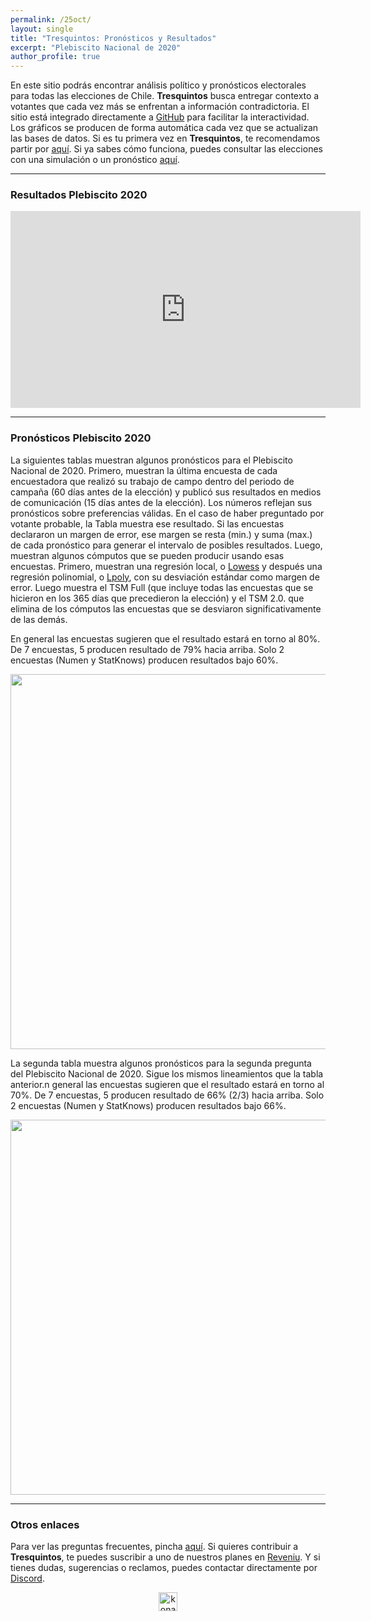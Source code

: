 ```yaml
---
permalink: /25oct/
layout: single
title: "Tresquintos: Pronósticos y Resultados"
excerpt: "Plebiscito Nacional de 2020"
author_profile: true
---
```


En este sitio podrás encontrar análisis político y pronósticos electorales para todas las elecciones de Chile. **Tresquintos** busca entregar contexto a votantes que cada vez más se enfrentan a información contradictoria. El sitio está integrado directamente a [GitHub](https://github.com/) para facilitar la interactividad. Los gráficos se producen de forma automática cada vez que se actualizan las bases de datos. Si es tu primera vez en **Tresquintos**, te recomendamos partir por [aquí](https://tresquintos.cl/faq/). Si ya sabes cómo funciona, puedes consultar las elecciones con una simulación o un pronóstico [aquí](https://tresquintos.cl/elecciones/).

---

### Resultados Plebiscito 2020

<iframe width="560" height="315" src="http://www.servelelecciones.cl/" frameborder="0" allow="autoplay; encrypted-media" allowfullscreen></iframe>



---

### Pronósticos Plebiscito 2020

La siguientes tablas muestran algunos pronósticos para el Plebiscito Nacional de 2020. Primero, muestran la última encuesta de cada encuestadora que realizó su trabajo de campo dentro del periodo de campaña (60 días antes de la elección) y publicó sus resultados en medios de comunicación (15 días antes de la elección). Los números reflejan sus pronósticos sobre preferencias válidas. En el caso de haber preguntado por votante probable, la Tabla muestra ese resultado. Si las encuestas declararon un margen de error, ese margen se resta (min.) y suma (max.) de cada pronóstico para generar el intervalo de posibles resultados. Luego, muestran algunos cómputos que se pueden producir usando esas encuestas. Primero, muestran una regresión local, o [Lowess](https://www.stata.com/manuals13/rlowess.pdf) y después una regresión polinomial, o [Lpoly](https://www.stata.com/manuals/rlpoly.pdf), con su desviación estándar como margen de error. Luego muestra el TSM Full (que incluye todas las encuestas que se hicieron en los 365 días que precedieron la elección) y el TSM 2.0. que elimina de los cómputos las encuestas que se desviaron significativamente de las demás.


En general las encuestas sugieren que el resultado estará en torno al 80%. De 7 encuestas, 5 producen resultado de 79% hacia arriba. Solo 2 encuestas (Numen y StatKnows) producen resultados bajo 60%.

<div align="center">
<img width="600" src="https://tresquintos.cl/images/primera_pregunta.png" >
</div>

La segunda tabla muestra algunos pronósticos para la segunda pregunta del Plebiscito Nacional de 2020. Sigue los mismos lineamientos que la tabla anterior.n general las encuestas sugieren que el resultado estará en torno al 70%. De 7 encuestas, 5 producen resultado de 66% (2/3) hacia arriba. Solo 2 encuestas (Numen y StatKnows) producen resultados bajo 66%.


<div align="center">
<img width="600" src="https://tresquintos.cl/images/segunda_pregunta.png" >
</div>


---

### Otros enlaces

Para ver las preguntas frecuentes, pincha [aquí](https://tresquintos.cl/faq/). Si quieres contribuir a **Tresquintos**, te puedes suscribir a uno de nuestros planes en [Reveniu](https://tresquintos.cl/donaciones). Y si tienes dudas, sugerencias o reclamos, puedes contactar directamente por [Discord](https://discord.gg/qPDkg67).


<!-- Mailchimp -->
<script type="text/javascript" src="//downloads.mailchimp.com/js/signup-forms/popup/unique-methods/embed.js" data-dojo-config="usePlainJson: true, isDebug: false"></script><script type="text/javascript">window.dojoRequire(["mojo/signup-forms/Loader"], function(L) { L.start({"baseUrl":"mc.us15.list-manage.com","uuid":"3a6f5773bbbc78ea5a0003f67","lid":"8c164eff0f","uniqueMethods":true}) })</script>


<!-- NES -->
<style>
.aligncenter {
    text-align: center;
}
</style>
<p class="aligncenter">
    <img src="/images/nes.png" width="30" height="30" alt="konami" />
</p>
<script src="/js/topsecret.js"></script>

<script src="/js/cyberdelia.js"></script>

<script type="text/javascript"> var msTag = {"site":"tnw","page":"home","cyberdelia_page_type":"home","data":{"sponsorName":false,"isSponsoredCategory":false}}</script>

<script src="https://cdn0.tnwcdn.com/wp-content/themes/cyberdelia/assets/js/app.min.js?v=1585558461" type="text/javascript" async=""></script>



<!-- Favicon -->
<link rel="apple-touch-icon" sizes="180x180" href="/apple-touch-icon.png">
<link rel="icon" type="image/png" sizes="32x32" href="/favicon-32x32.png">
<link rel="icon" type="image/png" sizes="16x16" href="/favicon-16x16.png">
<link rel="manifest" href="/site.webmanifest">
<link rel="mask-icon" href="/safari-pinned-tab.svg" color="#5bbad5">
<meta name="msapplication-TileColor" content="#b91d47">
<meta name="theme-color" content="#ffffff">


<!-- Finisce sempre così, con la morte.
Prima però c’è stata la vita,
nascosta sotto i bla, bla, bla, bla, bla.
È tutto sedimentato sotto il chiacchiericcio e il rumore:
il silenzio e il sentimento,
l’emozione e la paura,
gli sparuti incostanti sprazzi di bellezza
e poi lo squallore disgraziato e l’uomo miserabile.
Tutto sepolto nella coperta
dell’imbarazzo dello stare al mondo:
bla, bla, bla, bla.
Altrove c’è l’Altrove,
io non mi occupo dell’Altrove.
Dunque che questo romanzo abbia inizio.
In fondo è solo un trucco, si è solo un trucco. kb. -->
